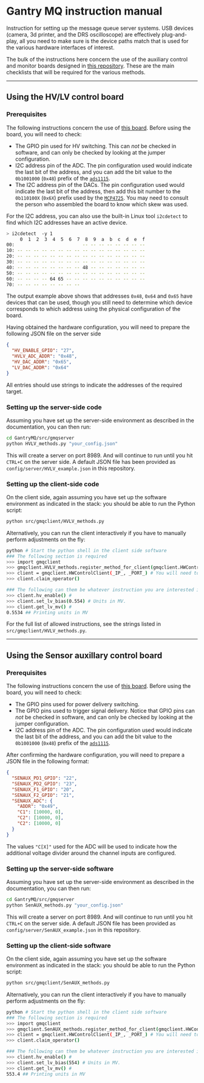 # Gantry MQ instruction manual

Instruction for setting up the message queue server systems. USB devices
(camera, 3d printer, and the DRS oscilloscope) are effectively plug-and-play,
all you need to make sure is the device paths match that is used for the various
hardware interfaces of interest.

The bulk of the instructions here concern the use of the auxiliary control and
monitor boards designed in [this repository][SiPMCalibHW]. These are the main
checklists that will be required for the various methods.

---

## Using the HV/LV control board

### Prerequisites

The following instructions concern the use of [this board][HVLVboard]. Before
using the board, you will need to check:

- The GPIO pin used for HV switching. This can _not_ be checked in software,
  and can only be checked by looking at the jumper configuration.
- I2C address pin of the ADC. The pin configuration used would indicate the last
  bit of the address, and you can add the bit value to the `0b1001000` (`0x48`)
  prefix of the [`ads1115`][ads1115].
- The I2C address pin of the DACs. The pin configuration used would indicate the
  last bit of the address, then add this bit number to the `0b110100X` (`0x6X`)
  prefix used by the [`MCP4725`][MCP4725]. You may need to consult the person who assembled the board to know which skew was used.

For the I2C address, you can also use the built-in Linux tool `i2cdetect` to
find which I2C addresses have an active device.

```bash
> i2cdetect  -y 1
     0  1  2  3  4  5  6  7  8  9  a  b  c  d  e  f
00:                         -- -- -- -- -- -- -- --
10: -- -- -- -- -- -- -- -- -- -- -- -- -- -- -- --
20: -- -- -- -- -- -- -- -- -- -- -- -- -- -- -- --
30: -- -- -- -- -- -- -- -- -- -- -- -- -- -- -- --
40: -- -- -- -- -- -- -- -- 48 -- -- -- -- -- -- --
50: -- -- -- -- -- -- -- -- -- -- -- -- -- -- -- --
60: -- -- -- -- 64 65 -- -- -- -- -- -- -- -- -- --
70: -- -- -- -- -- -- -- --
```

The output example above shows that addresses `0x48`, `0x64` and `0x65` have
devices that can be used, though you still need to determine which device
corresponds to which address using the physical configuration of the board.

Having obtained the hardware configuration, you will need to prepare the
following JSON file on the server side

```json
{
  "HV_ENABLE_GPIO": "27",
  "HVLV_ADC_ADDR": "0x48",
  "HV_DAC_ADDR": "0x65",
  "LV_DAC_ADDR": "0x64"
}
```

All entries should use strings to indicate the addresses of the required target.

### Setting up the server-side code

Assuming you have set up the server-side environment as described in the
documentation, you can then run:

```bash
cd GantryMQ/src/gmqserver
python HVLV_methods.py "your_config.json"
```

This will create a server on port 8989. And will continue to run until you hit
`CTRL+C` on the server side. A default JSON file has been provided as
`config/server/HVLV_example.json` in this repository.

### Setting up the client-side code

On the client side, again assuming you have set up the software environment as
indicated in the stack: you should be able to run the Python script:

```bash
python src/gmqclient/HVLV_methods.py
```

Alternatively, you can run the client interactively if you have to manually
perform adjustments on the fly:

```bash
python # Start the python shell in the client side software
### The following section is required
>>> import gmqclient
>>> gmqclient.HVLV_methods.register_method_for_client(gmqclient.HWControlClient)
>>> client = gmqclient.HWControlClient(_IP_, _PORT_) # You will need to obtain server configuration
>>> client.claim_operator()

### The following can them be whatever instruction you are interested in.
>>> client.hv_enable() #
>>> client.set_lv_bias(0.554) # Units in MV.
>>> client.get_lv_mv() #
0.5534 ## Printing units in MV
```

For the full list of allowed instructions, see the strings listed in
`src/gmqclient/HVLV_methods.py`.

[SiPMCalibHW]: https://github.com/UMDCMS/SiPMCalibHW/tree/main/_manual
[HVLVboard]: https://github.com/UMDCMS/SiPMCalibHW/tree/main/_manual#the-highlow-voltage-control-and-monitoring-hat-style-board
[ads1115]: https://www.ti.com/lit/ds/symlink/ads1115.pdf
[MCP4725]: https://ww1.microchip.com/downloads/aemDocuments/documents/MSLD/ProductDocuments/DataSheets/MCP4725-Data-Sheet-20002039E.pdf

---

## Using the Sensor auxillary control board

### Prerequisites

The following instructions concern the use of [this board][SensAUXboard]. Before
using the board, you will need to check:

- The GPIO pins used for power delivery switching.
- The GPIO pins used to trigger signal delivery. Notice that GPIO pins can _not_
  be checked in software, and can only be checked by looking at the jumper
  configuration.
- I2C address pin of the ADC. The pin configuration used would indicate the last
  bit of the address, and you can add the bit value to the `0b1001000` (`0x48`)
  prefix of the [`ads1115`][ads1115].

After confirming the hardware configuration, you will need to prepare a JSON
file in the following format:

```json
{
  "SENAUX_PD1_GPIO": "22",
  "SENAUX_PD2_GPIO": "23",
  "SENAUX_F1_GPIO": "20",
  "SENAUX_F2_GPIO": "21",
  "SENAUX_ADC": {
    "ADDR": "0x49",
    "C1": [10000, 0],
    "C2": [10000, 0],
    "C2": [10000, 0]
  }
}
```

The values `"C[X]"` used for the ADC will be used to indicate how the additional
voltage divider around the channel inputs are configured.

### Setting up the server-side software

Assuming you have set up the server-side environment as described in the
documentation, you can then run:

```bash
cd GantryMQ/src/gmqserver
python SenAUX_methods.py "your_config.json"
```

This will create a server on port 8989. And will continue to run until you hit
`CTRL+C` on the server side. A default JSON file has been provided as
`config/server/SenAUX_example.json` in this repository.

### Setting up the client-side software

On the client side, again assuming you have set up the software environment as
indicated in the stack: you should be able to run the Python script:

```bash
python src/gmqclient/SenAUX_methods.py
```

Alternatively, you can run the client interactively if you have to manually
perform adjustments on the fly:

```bash
python # Start the python shell in the client side software
### The following section is required
>>> import gmqclient
>>> gmqclient.SenAUX_methods.register_method_for_client(gmqclient.HWControlClient)
>>> client = gmqclient.HWControlClient(_IP_, _PORT_) # You will need to obtain server configuration
>>> client.claim_operator()

### The following can them be whatever instruction you are interested in.
>>> client.hv_enable() #
>>> client.set_lv_bias(554) # Units in MV.
>>> client.get_lv_mv() #
553.4 ## Printing units in MV
```

[SensAUXBoard]: https://github.com/UMDCMS/SiPMCalibHW/tree/main/_manual#auxillary-monitor-and-power-driving-hat-board
